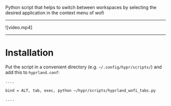 Python script that helps to switch between workspaces by selecting the desired application in the context menu of wofi

---
![video.mp4]

---

# Installation
 Put the script in a convenient directory (e.g. `~/.config/hypr/scripts/`) and add this to `hyprland.conf`:
 ```
 ....
 
 bind = ALT, tab, exec, python ~/hypr/scripts/hyprland_wofi_tabs.py
 
 ....

```
